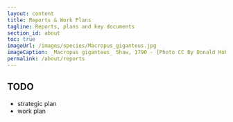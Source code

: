 ```yaml
---
layout: content
title: Reports & Work Plans
tagline: Reports, plans and key documents
section_id: about
toc: true
imageUrl: /images/species/Macropus_giganteus.jpg
imageCaption: _Macropus giganteus_ Shaw, 1790 - [Photo CC By Donald Hobern](https://www.flickr.com/photos/dhobern/4033452983)
permalink: /about/reports
---
```



## TODO
 - strategic plan
 - work plan
